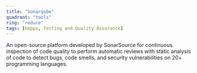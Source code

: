 ```yaml
---
title: "Sonarqube"
quadrant: "tools"
ring: "reduce"
tags: [hmpps, Testing and Quality Assurance]
---
```


An open-source platform developed by SonarSource for continuous inspection of code quality to perform automatic reviews with static analysis of code to detect bugs, code smells, and security vulnerabilities on 20+ programming languages.


